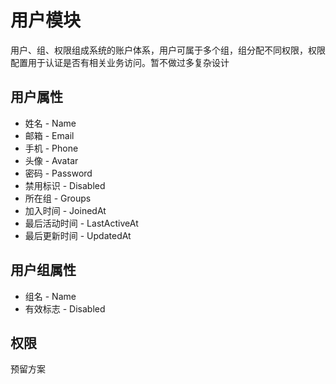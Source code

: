 # 用户模块

用户、组、权限组成系统的账户体系，用户可属于多个组，组分配不同权限，权限配置用于认证是否有相关业务访问。暂不做过多复杂设计

## 用户属性

* 姓名 - Name
* 邮箱 - Email
* 手机 - Phone
* 头像 - Avatar
* 密码 - Password
* 禁用标识 - Disabled
* 所在组 - Groups
* 加入时间 - JoinedAt
* 最后活动时间 - LastActiveAt
* 最后更新时间 - UpdatedAt

## 用户组属性

* 组名 - Name
* 有效标志 - Disabled

## 权限

预留方案
